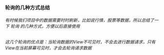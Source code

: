 ### 轮询的几种方式总结
###### 有时候我们项目中的数据需要时时刷新，比如说行情，股票等数据，所以总结了一下 轮询 的几种方式，方便以后直接使用
###### 这几个轮询的优点是：当轮询数据的View不可见时，不会去进行数据请求，只有View在当前屏幕可见时，才会去轮询请求数据